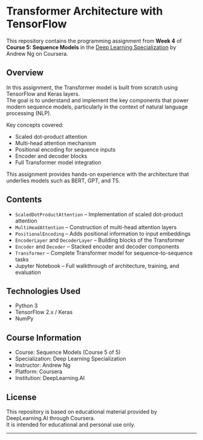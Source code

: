 # Transformer Architecture with TensorFlow

This repository contains the programming assignment from **Week 4** of **Course 5: Sequence Models** in the [Deep Learning Specialization](https://www.coursera.org/specializations/deep-learning) by Andrew Ng on Coursera.

## Overview

In this assignment, the Transformer model is built from scratch using TensorFlow and Keras layers.  
The goal is to understand and implement the key components that power modern sequence models, particularly in the context of natural language processing (NLP).

Key concepts covered:
- Scaled dot-product attention
- Multi-head attention mechanism
- Positional encoding for sequence inputs
- Encoder and decoder blocks
- Full Transformer model integration

This assignment provides hands-on experience with the architecture that underlies models such as BERT, GPT, and T5.

## Contents

- `ScaledDotProductAttention` – Implementation of scaled dot-product attention
- `MultiHeadAttention` – Construction of multi-head attention layers
- `PositionalEncoding` – Adds positional information to input embeddings
- `EncoderLayer` and `DecoderLayer` – Building blocks of the Transformer
- `Encoder` and `Decoder` – Stacked encoder and decoder components
- `Transformer` – Complete Transformer model for sequence-to-sequence tasks
- Jupyter Notebook – Full walkthrough of architecture, training, and evaluation

## Technologies Used

- Python 3
- TensorFlow 2.x / Keras
- NumPy

## Course Information

- Course: Sequence Models (Course 5 of 5)
- Specialization: Deep Learning Specialization
- Instructor: Andrew Ng
- Platform: Coursera
- Institution: DeepLearning.AI

## License

This repository is based on educational material provided by DeepLearning.AI through Coursera.  
It is intended for educational and personal use only.

---
